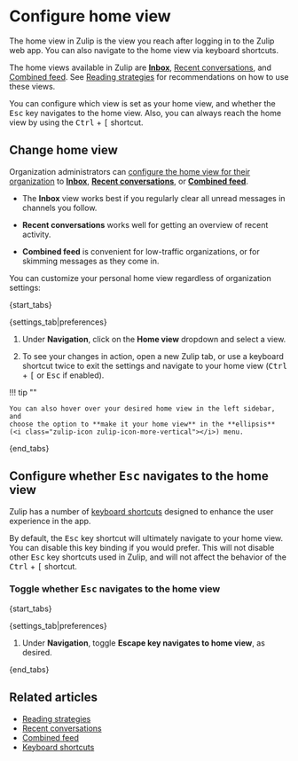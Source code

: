 # Configure home view

The home view in Zulip is the view you reach after logging in
to the Zulip web app. You can also navigate to the home view via
keyboard shortcuts.

The home views available in Zulip are
[**Inbox**](/help/inbox),
[Recent conversations](/help/recent-conversations), and
[Combined feed](/help/combined-feed). See
[Reading strategies](/help/reading-strategies) for recommendations
on how to use these views.

You can configure which view is set as your home view, and whether
the <kbd>Esc</kbd> key navigates to the home view. Also, you can
always reach the home view by using the <kbd>Ctrl</kbd> + <kbd>[</kbd>
shortcut.

## Change home view

Organization administrators can [configure the home view for their
organization](/help/configure-default-new-user-settings) to
[**Inbox**](/help/inbox),
[**Recent conversations**](/help/recent-conversations), or
[**Combined feed**](/help/combined-feed).

- The **Inbox** view works best if you regularly clear all unread messages in
channels you follow.

- **Recent conversations** works well for getting an overview of recent activity.

- **Combined feed** is convenient for low-traffic organizations, or for skimming
  messages as they come in.

You can customize your personal home view regardless of
organization settings:

{start_tabs}

{settings_tab|preferences}

1. Under **Navigation**, click on the **Home view** dropdown
   and select a view.

1. To see your changes in action, open a new Zulip tab, or use a keyboard
   shortcut twice to exit the settings and navigate to your home view
   (<kbd>Ctrl</kbd> + <kbd>[</kbd> or <kbd>Esc</kbd> if enabled).

!!! tip ""

    You can also hover over your desired home view in the left sidebar, and
    choose the option to **make it your home view** in the **ellipsis**
    (<i class="zulip-icon zulip-icon-more-vertical"></i>) menu.

{end_tabs}

## Configure whether <kbd>Esc</kbd> navigates to the home view

Zulip has a number of [keyboard shortcuts](/help/keyboard-shortcuts)
designed to enhance the user experience in the app.

By default, the <kbd>Esc</kbd> key shortcut will ultimately navigate to
your home view. You can disable this key binding if you would prefer.
This will not disable other <kbd>Esc</kbd> key shortcuts used in Zulip,
and will not affect the behavior of the <kbd>Ctrl</kbd> + <kbd>[</kbd>
shortcut.

### Toggle whether <kbd>Esc</kbd> navigates to the home view

{start_tabs}

{settings_tab|preferences}

1. Under **Navigation**, toggle **Escape key navigates to
   home view**, as desired.

{end_tabs}

## Related articles

* [Reading strategies](/help/reading-strategies)
* [Recent conversations](/help/recent-conversations)
* [Combined feed](/help/combined-feed)
* [Keyboard shortcuts](/help/keyboard-shortcuts)
